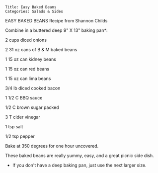 ~~~ recipe-info
Title: Easy Baked Beans
Categories: Salads & Sides
~~~

EASY BAKED BEANS    Recipe from Shannon Childs

Combine in a buttered deep 9" X 13" baking pan*:

2 cups diced onions

2 31 oz cans of B & M baked beans

1 15 oz can kidney beans

1 15 oz can red beans

1 15 oz can lima beans

3/4 lb diced cooked bacon

1 1/2 C BBQ sauce

1/2 C brown sugar packed

3 T cider vinegar

1 tsp salt

1/2 tsp pepper

Bake at 350 degrees for one hour uncovered.

These baked beans are really yummy, easy, and a great picnic side dish.

* If you don't have a deep baking pan, just use the next larger size.
